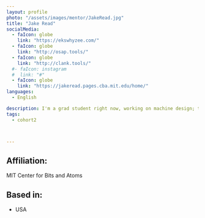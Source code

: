 ```yaml
---
layout: profile
photo: "/assets/images/mentor/JakeRead.jpg"
title: "Jake Read"
socialMedia:
  - faIcon: globe
    link: "https://ekswhyzee.com/"
  - faIcon: globe
    link: "http://osap.tools/"
  - faIcon: globe
    link: "http://clank.tools/"
  #- faIcon: instagram
  #  link: "#"
  - faIcon: globe
    link: "https://jakeread.pages.cba.mit.edu/home/"
languages:
  - English

description: I'm a grad student right now, working on machine design; this spans motion control, motor control (and power electronics), lots of firmware, circuit design, and of course mechanical design! I also work on modularity and hardware networking. 
tags: 
  - cohort2



---
```

## Affiliation:
MIT Center for Bits and Atoms

## Based in: 
- USA
